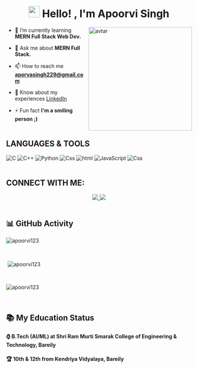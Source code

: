 
<h1 align="center"><img src="https://emojis.slackmojis.com/emojis/images/1531849430/4246/blob-sunglasses.gif?1531849430" width="30"/> Hello! , I'm Apoorvi Singh </h1>
<img align="right" alt="avtar" width="280" src="https://c.tenor.com/nuKmYDgaDpAAAAAC/tenor.gif">

- 🌱 I’m currently learning **MERN Full Stack Web Dev.**

- 💬 Ask me about **MERN Full Stack.**

- 📫 How to reach me **aporvasingh229@gmail.com**

- 📄 Know about my experiences <a href="https://www.linkedin.com/in/apoorvi-singh-2a461a30a/">LinkedIn </a>

- ⚡ Fun fact **I'm a smiling person ;)**
 <br><br>

## LANGUAGES & TOOLS
<div align="centre">
   <img alt="C" src="https://img.shields.io/badge/c%20-%2300599C.svg?&style=for-the-badge&logo=c&logoColor=white"/> <img alt="C++" src="https://img.shields.io/badge/c++%20-%2300599C.svg?&style=for-the-badge&logo=c%2B%2B&ogoColor=white"/>
   <img alt="Python" src="https://img.shields.io/badge/python%20-%2314354C.svg?&style=for-the-badge&logo=python&logoColor=white"/>
   <img alt="Css" src="https://img.shields.io/badge/css3%20-%231572B6.svg?&style=for-the-badge&logo=css3&logoColor=white"/>
      <img alt="html" src="https://img.shields.io/badge/html%20-%231572B6.svg?&style=for-the-badge&logo=html&logoColor=red"/>
   <img alt="JavaScript" src="https://img.shields.io/badge/javascript%20-%23323330.svg?&style=for-the-badge&logo=javascript&logoColor=%23F7DF1E"/>
    <img alt="Css" src="https://img.shields.io/badge/github%20-%231572B6.svg?&style=for-the-badge&logo=github&logoColor=blue"/>
       
</div>
<br>

## CONNECT WITH ME:
<div align="center">
<a href="https://github.com/apoorvi123" target="_blank">
<img src="https://img.shields.io/badge/github-%2324292e.svg?&style=for-the-badge&logo=github&logoColor=white alt=github style="margin-bottom: 5px;" />
</a>
<a href="https://www.linkedin.com/in/apoorvi-singh-2a461a30a/" target="_blank">
<img src="https://img.shields.io/badge/linkedin-%231E77B5.svg?&style=for-the-badge&logo=linkedin&logoColor=white alt=linkedin style="margin-bottom: 5px;" />
</a>
</div>  
<br>

## 📊 GitHub Activity
<p><img align="center" src="https://github-readme-streak-stats.herokuapp.com/?user=apoorvi123&" alt="apoorvi123" /></p>
<br>
<p>&nbsp;<img align="center" src="https://github-readme-stats.vercel.app/api?username=apoorvi123&show_icons=true&locale=en" alt="apoorvi123" /></p>
<br>
<p><img align="center" src="https://github-readme-stats.vercel.app/api/top-langs?username=apoorvi123&show_icons=true&locale=en&layout=compact" alt="apoorvi123" /></p><br>

## 📚 My Education Status
<h4>⌚ B.Tech (AI/ML) at Shri Ram Murti Smarak College of Engineering & Technology, Bareily </h4>
<h4>🏆 10th & 12th from Kendriya Vidyalaya, Bareily </h4>
